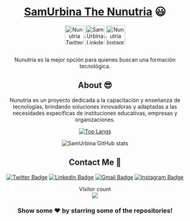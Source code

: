 <div align="center">
 
 # <a href="https://www.linkedin.com/in/samuel-urbina-b126402a3/">SamUrbina The Nunutria</a> :smiley:
 
 <a href="https://twitter.com/nunutria_dev">
  <img align="center" alt="Nunutria Twitter" width="50px" src="https://cdn.jsdelivr.net/npm/simple-icons@v3/icons/twitter.svg" />
</a>

<a href="https://www.linkedin.com/in/samuel-urbina-b126402a3/">
  <img align="center" alt="SamUrbina Linkdein" width="50px" src="https://cdn.jsdelivr.net/npm/simple-icons@v3/icons/linkedin.svg" />
</a>

<a href="https://www.instagram.com/nunutria.dev/">
  <img align="center" alt="Nunutria Instagram" width="50px" src="https://cdn.jsdelivr.net/npm/simple-icons@v3/icons/instagram.svg" />
</a>
<br/>
<br/>

Nunutria es la mejor opción para quienes buscan una formación tecnológica.

## About :sunglasses:
Nunutria es un proyecto dedicada a la capacitación y enseñanza de tecnologías, brindando soluciones innovadoras y adaptadas a las necesidades específicas de instituciones educativas, empresas y organizaciones.

[![Top Langs](https://github-readme-stats.vercel.app/api/top-langs/?username=nunutria&layout=donut)](https://github.com/anuraghazra/github-readme-stats)

![SamUrbina GitHub stats](https://github-readme-stats.vercel.app/api?username=nunutria&show_icons=true&theme=gotham)

##  Contact Me :speech_balloon:
[![Twitter Badge](https://img.shields.io/badge/-@ashwanisng-1ca0f1?style=flat-square&labelColor=1ca0f1&logo=twitter&logoColor=white&link=https://twitter.com/ashwanisng)](https://twitter.com/ashwanisng) [![Linkedin Badge](https://img.shields.io/badge/-ashwanisng-blue?style=flat-square&logo=Linkedin&logoColor=white&link=https://www.linkedin.com/in/ashwanisng/)](https://www.linkedin.com/in/ashwanisng/) [![Gmail Badge](https://img.shields.io/badge/-ashwanicena5@gmail.com-c14438?style=flat-square&logo=Gmail&logoColor=white&link=mailto:ashwanicena5@gmail.com)](mailto:ashwanicena5@gmail.com) [![Instagram Badge](https://img.shields.io/badge/-@ashwanisng-e4405f?style=flat-square&labelColor=f94877&logo=instagram&logoColor=white&link=https://www.instagram.com/ashwanisng/)](https://www.instagram.com/ashwanisng/)

<p align="center"> 
  Visitor count<br>
  <img src="https://profile-counter.glitch.me/nunutria/count.svg" />
</p>


<div align="center">

### Show some ❤️ by starring some of the repositories!

</div>

</div>

